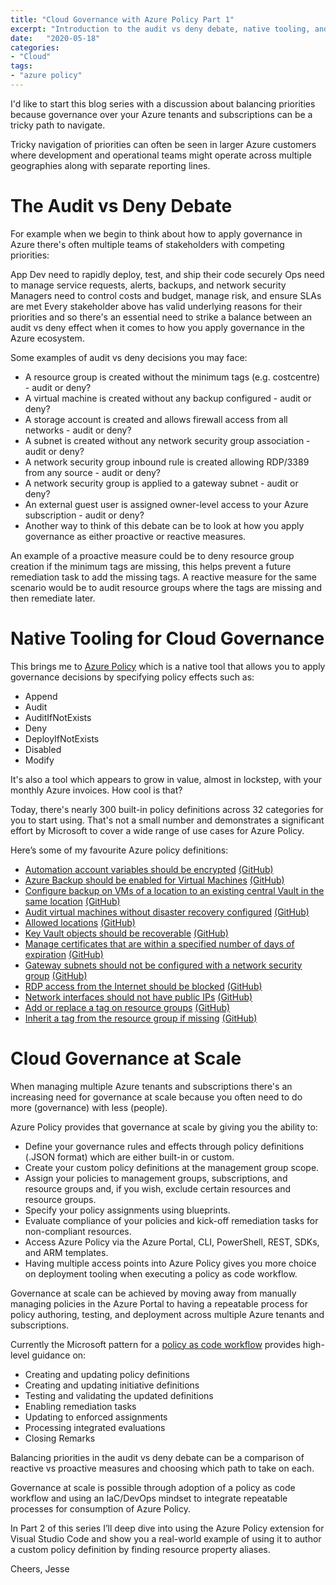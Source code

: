 ```yaml
---
title: "Cloud Governance with Azure Policy Part 1"
excerpt: "Introduction to the audit vs deny debate, native tooling, and governance at scale."
date:   "2020-05-18"
categories: 
- "Cloud"
tags: 
- "azure policy"
---
```


I'd like to start this blog series with a discussion about balancing priorities because governance over your Azure tenants and subscriptions can be a tricky path to navigate. 

Tricky navigation of priorities can often be seen in larger Azure customers where development and operational teams might operate across multiple geographies along with separate reporting lines.

# The Audit vs Deny Debate

For example when we begin to think about how to apply governance in Azure there's often multiple teams of stakeholders with competing priorities:

App Dev need to rapidly deploy, test, and ship their code securely
Ops need to manage service requests, alerts, backups, and network security
Managers need to control costs and budget, manage risk, and ensure SLAs are met
Every stakeholder above has valid underlying reasons for their priorities and so there's an essential need to strike a balance between an audit vs deny effect when it comes to how you apply governance in the Azure ecosystem.

Some examples of audit vs deny decisions you may face:

* A resource group is created without the minimum tags (e.g. costcentre) - audit or deny?
* A virtual machine is created without any backup configured - audit or deny?
* A storage account is created and allows firewall access from all networks - audit or deny?
* A subnet is created without any network security group association - audit or deny?
* A network security group inbound rule is created allowing RDP/3389 from any source - audit or deny?
* A network security group is applied to a gateway subnet - audit or deny?
* An external guest user is assigned owner-level access to your Azure subscription - audit or deny?
* Another way to think of this debate can be to look at how you apply governance as either proactive or reactive measures.

An example of a proactive measure could be to deny resource group creation if the minimum tags are missing, this helps prevent a future remediation task to add the missing tags. A reactive measure for the same scenario would be to audit resource groups where the tags are missing and then remediate later.

# Native Tooling for Cloud Governance

This brings me to [Azure Policy](https://docs.microsoft.com/en-us/azure/governance/policy/overview) which is a native tool that allows you to apply governance decisions by specifying policy effects such as:

* Append
* Audit
* AuditIfNotExists
* Deny
* DeployIfNotExists
* Disabled
* Modify

It's also a tool which appears to grow in value, almost in lockstep, with your monthly Azure invoices. How cool is that?

Today, there's nearly 300 built-in policy definitions across 32 categories for you to start using. That's not a small number and demonstrates a significant effort by Microsoft to cover a wide range of use cases for Azure Policy.

Here’s some of my favourite Azure policy definitions:

* [Automation account variables should be encrypted](https://portal.azure.com/#blade/Microsoft_Azure_Policy/PolicyDetailBlade/definitionId/%2Fproviders%2FMicrosoft.Authorization%2FpolicyDefinitions%2F3657f5a0-770e-44a3-b44e-9431ba1e9735) [(GitHub)](https://github.com/Azure/azure-policy/blob/master/built-in-policies/policyDefinitions/Automation/Automation_AuditUnencryptedVars_Audit.json)
* [Azure Backup should be enabled for Virtual Machines](https://portal.azure.com/#blade/Microsoft_Azure_Policy/PolicyDetailBlade/definitionId/%2Fproviders%2FMicrosoft.Authorization%2FpolicyDefinitions%2F013e242c-8828-4970-87b3-ab247555486d) [(GitHub)](https://github.com/Azure/azure-policy/blob/master/built-in-policies/policyDefinitions/Backup/VirtualMachines_EnableAzureBackup_Audit.json)
* [Configure backup on VMs of a location to an existing central Vault in the same location](https://portal.azure.com/#blade/Microsoft_Azure_Policy/PolicyDetailBlade/definitionId/%2Fproviders%2FMicrosoft.Authorization%2FpolicyDefinitions%2F09ce66bc-1220-4153-8104-e3f51c936913) [(GitHub)](https://github.com/Azure/azure-policy/blob/master/built-in-policies/policyDefinitions/Backup/VirtualMachineBackup_Backup_DeployIfNotExists.json)
* [Audit virtual machines without disaster recovery configured](https://portal.azure.com/#blade/Microsoft_Azure_Policy/PolicyDetailBlade/definitionId/%2Fproviders%2FMicrosoft.Authorization%2FpolicyDefinitions%2F0015ea4d-51ff-4ce3-8d8c-f3f8f0179a56) [(GitHub)](https://github.com/Azure/azure-policy/blob/master/built-in-policies/policyDefinitions/Compute/RecoveryServices_DisasterRecovery_Audit.json)
* [Allowed locations](https://portal.azure.com/#blade/Microsoft_Azure_Policy/PolicyDetailBlade/definitionId/%2Fproviders%2FMicrosoft.Authorization%2FpolicyDefinitions%2Fe56962a6-4747-49cd-b67b-bf8b01975c4c) [(GitHub)](https://github.com/Azure/azure-policy/blob/master/built-in-policies/policyDefinitions/General/AllowedLocations_Deny.json)
* [Key Vault objects should be recoverable](https://portal.azure.com/#blade/Microsoft_Azure_Policy/PolicyDetailBlade/definitionId/%2Fproviders%2FMicrosoft.Authorization%2FpolicyDefinitions%2F0b60c0b2-2dc2-4e1c-b5c9-abbed971de53) [(GitHub)](https://github.com/Azure/azure-policy/blob/master/built-in-policies/policyDefinitions/Key%20Vault/KeyVault_Recoverable_Audit.json)
* [Manage certificates that are within a specified number of days of expiration](https://portal.azure.com/#blade/Microsoft_Azure_Policy/PolicyDetailBlade/definitionId/%2Fproviders%2FMicrosoft.Authorization%2FpolicyDefinitions%2Ff772fb64-8e40-40ad-87bc-7706e1949427) [(GitHub)](https://github.com/Azure/azure-policy/blob/master/built-in-policies/policyDefinitions/Key%20Vault/Certificates_Expiry_ByDays.json)
* [Gateway subnets should not be configured with a network security group](https://portal.azure.com/#blade/Microsoft_Azure_Policy/PolicyDetailBlade/definitionId/%2Fproviders%2FMicrosoft.Authorization%2FpolicyDefinitions%2F35f9c03a-cc27-418e-9c0c-539ff999d010) [(GitHub)](https://github.com/Azure/azure-policy/blob/master/built-in-policies/policyDefinitions/Network/NetworkSecurityGroupOnGatewaySubnet_Deny.json)
* [RDP access from the Internet should be blocked](https://portal.azure.com/#blade/Microsoft_Azure_Policy/PolicyDetailBlade/definitionId/%2Fproviders%2FMicrosoft.Authorization%2FpolicyDefinitions%2Fe372f825-a257-4fb8-9175-797a8a8627d6) [(GitHub)](https://github.com/Azure/azure-policy/blob/master/built-in-policies/policyDefinitions/Network/NetworkSecurityGroup_RDPAccess_Audit.json)
* [Network interfaces should not have public IPs](https://portal.azure.com/#blade/Microsoft_Azure_Policy/PolicyDetailBlade/definitionId/%2Fproviders%2FMicrosoft.Authorization%2FpolicyDefinitions%2F83a86a26-fd1f-447c-b59d-e51f44264114) [(GitHub)](https://github.com/Azure/azure-policy/blob/master/built-in-policies/policyDefinitions/Network/NetworkPublicIPNic_Deny.json)
* [Add or replace a tag on resource groups](https://portal.azure.com/#blade/Microsoft_Azure_Policy/PolicyDetailBlade/definitionId/%2Fproviders%2FMicrosoft.Authorization%2FpolicyDefinitions%2Fd157c373-a6c4-483d-aaad-570756956268) [(GitHub)](https://github.com/Azure/azure-policy/blob/master/built-in-policies/policyDefinitions/Tags/AddOrReplaceTag_ResourceGroup_Modify.json)
* [Inherit a tag from the resource group if missing](https://portal.azure.com/#blade/Microsoft_Azure_Policy/PolicyDetailBlade/definitionId/%2Fproviders%2FMicrosoft.Authorization%2FpolicyDefinitions%2Fea3f2387-9b95-492a-a190-fcdc54f7b070) [(GitHub)](https://github.com/Azure/azure-policy/blob/master/built-in-policies/policyDefinitions/Tags/InheritTag_Add_Modify.json)

# Cloud Governance at Scale

When managing multiple Azure tenants and subscriptions there's an increasing need for governance at scale because you often need to do more (governance) with less (people).

Azure Policy provides that governance at scale by giving you the ability to:

* Define your governance rules and effects through policy definitions (.JSON format) which are either built-in or custom.
* Create your custom policy definitions at the management group scope.
* Assign your policies to management groups, subscriptions, and resource groups and, if you wish, exclude certain resources and resource groups.
* Specify your policy assignments using blueprints.
* Evaluate compliance of your policies and kick-off remediation tasks for non-compliant resources.
* Access Azure Policy via the Azure Portal, CLI, PowerShell, REST, SDKs, and ARM templates.
* Having multiple access points into Azure Policy gives you more choice on deployment tooling when executing a policy as code workflow.

Governance at scale can be achieved by moving away from manually managing policies in the Azure Portal to having a repeatable process for policy authoring, testing, and deployment across multiple Azure tenants and subscriptions.

Currently the Microsoft pattern for a [policy as code workflow](https://docs.microsoft.com/en-us/azure/governance/policy/concepts/policy-as-code) provides high-level guidance on:

* Creating and updating policy definitions
* Creating and updating initiative definitions
* Testing and validating the updated definitions
* Enabling remediation tasks
* Updating to enforced assignments
* Processing integrated evaluations
* Closing Remarks

Balancing priorities in the audit vs deny debate can be a comparison of reactive vs proactive measures and choosing which path to take on each.

Governance at scale is possible through adoption of a policy as code workflow and using an IaC/DevOps mindset to integrate repeatable processes for consumption of Azure Policy.  

In Part 2 of this series I’ll deep dive into using the Azure Policy extension for Visual Studio Code and show you a real-world example of using it to author a custom policy definition by finding resource property aliases.

Cheers,
Jesse